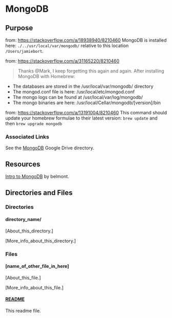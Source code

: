 # MongoDB

## Purpose

from: https://stackoverflow.com/a/18938940/8210460
MongoDB is installed here: `./../usr/local/var/mongodb/` relative to this location `/Users/jamiebort`.

from: https://stackoverflow.com/a/31165220/8210460

> Thanks @Mark, I keep forgetting this again and again. After installing MongoDB with Homebrew:

- The databases are stored in the /usr/local/var/mongodb/ directory
- The mongod.conf file is here: /usr/local/etc/mongod.conf
- The mongo logs can be found at /usr/local/var/log/mongodb/
- The mongo binaries are here: /usr/local/Cellar/mongodb/[version]/bin

from: https://stackoverflow.com/a/13191004/8210460
This command should update your homebrew formulae to their latest version:
`brew update`
and then
`brew upgrade mongodb`

### Associated Links

See the [MongoDB](https://drive.google.com/drive/folders/1mmHoSEevriv7CTlENLY0-6TeGh3A_0yA) Google Drive directory.

## Resources

[Intro to MongoDB](https://github.com/jbelmont/MongoDB-Workshop) by belmont.

## Directories and Files

### Directories

#### directory_name/

[About_this_directory.]

[More_info_about_this_directory.]

### Files

#### [name_of_other_file_in_here]

[About_this_file.]

[More_info_about_this_file.]

#### [README](./README.md)

This readme file.
